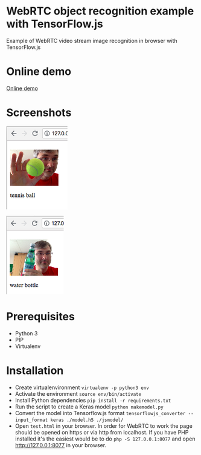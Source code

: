 # WebRTC object recognition example with TensorFlow.js

Example of WebRTC video stream image recognition in browser with TensorFlow.js

# Online demo

[Online demo](https://alexkorep.github.io/webrtc-tensorflowjs-example/)

# Screenshots

![Tennis ball](tensorflowjs-ball.png)

![Water bottle](tebserflowjs-waterbottle.png)

# Prerequisites

- Python 3
- PIP
- Virtualenv

# Installation

- Create virtualenvironment `virtualenv -p python3 env`
- Activate the environment `source env/bin/activate`
- Install Python dependencies `pip install -r requirements.txt`
- Run the script to create a Keras model `python makemodel.py`
- Convert the model into Tensorflow.js format `tensorflowjs_converter --input_format keras ./model.h5 ./jsmodel/`
- Open `test.html` in your browser. In order for WebRTC to work the page should be opened on https or via http from localhost.
  If you have PHP installed it's the easiest would be to do `php -S 127.0.0.1:8077` and open http://127.0.0.1:8077 in your browser.

